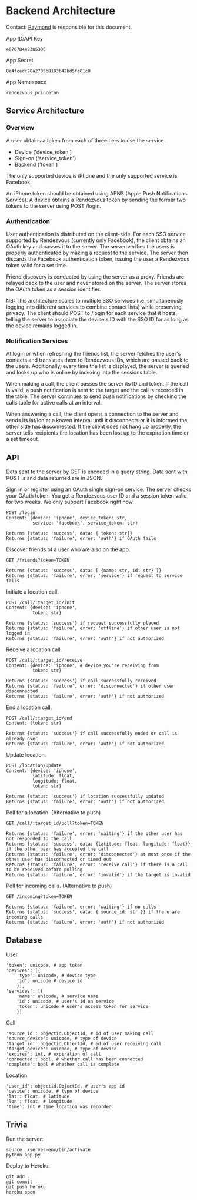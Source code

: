
Backend Architecture
====================

Contact: [Raymond](raymondz@princeton.edu) is responsible for this document.

App ID/API Key

    407078449305300

App Secret

    8e4fcedc28a2705b8183b42bd5fe81c0

App Namespace

    rendezvous_princeton


Service Architecture
--------------------

### Overview

A user obtains a token from each of three tiers to use the service.

- Device ('device_token')
- Sign-on ('service_token')
- Backend ('token')

The only supported device is iPhone and the only supported service is Facebook.

An iPhone token should be obtained using APNS (Apple Push Notifications Service). A device obtains a Rendezvous token by sending the former two tokens to the server using POST /login.

### Authentication

User authentication is distributed on the client-side. For each SSO service supported by Rendezvous (currently only Facebook), the client obtains an OAuth key and passes it to the server. The server verifies the users is properly authenticated by making a request to the service. The server then discards the Facebook authentication token, issuing the user a Rendezvous token valid for a set time.

Friend discovery is conducted by using the server as a proxy. Friends are relayed back to the user and never stored on the server. The server stores the OAuth token as a session identifier.

NB: This architecture scales to multiple SSO services (i.e. simultaneously logging into different services to combine contact lists) while preserving privacy. The client should POST to /login for each service that it hosts, telling the server to associate the device's ID with the SSO ID for as long as the device remains logged in.

### Notification Services

At login or when refreshing the friends list, the server fetches the user's contacts and translates them to Rendezvous IDs, which are passed back to the users. Additionally, every time the list is displayed, the server is queried and looks up who is online by indexing into the sessions table.

When making a call, the client passes the server its ID and token. If the call is valid, a push notification is sent to the target and the call is recorded in the table. The server continues to send push notifications by checking the calls table for active calls at an interval.

When answering a call, the client opens a connection to the server and sends its lat/lon at a known interval until it disconnects or it is informed the other side has disconnected. If the client does not hang up properly, the server tells recipients the location has been lost up to the expiration time or a set timeout.

API
---

Data sent to the server by GET is encoded in a query string. Data sent with POST is and data returned are in JSON.

Sign in or register using an OAuth single sign-on service. The server checks your OAuth token. You get a Rendezvous user ID and a session token valid for two weeks. We only support Facebook right now.

    POST /login
    Content: {device: 'iphone', device_token: str,
              service: 'facebook', service_token: str}

    Returns {status: 'success', data: { token: str}}
    Returns {status: 'failure', error: 'auth'} if OAuth fails

Discover friends of a user who are also on the app.

    GET /friends?token=TOKEN

    Returns {status: 'success', data: [ {name: str, id: str} ]}
    Returns {status: 'failure', error: 'service'} if request to service fails

Initiate a location call.

    POST /call/:target_id/init
    Content: {device: 'iphone',
              token: str}

    Returns {status: 'success'} if request successfully placed
    Returns {status: 'failure', error: 'offline'} if other user is not logged in
    Returns {status: 'failure', error: 'auth'} if not authorized

Receive a location call.

    POST /call/:target_id/receive
    Content: {device: 'iphone', # device you're receiving from
              token: str}

    Returns {status: 'success'} if call successfully received
    Returns {status: 'failure', error: 'disconnected'} if other user disconnected
    Returns {status: 'failure', error: 'auth'} if not authorized

End a location call.

    POST /call/:target_id/end
    Content: {token: str}

    Returns {status: 'success'} if call successfully ended or call is already over
    Returns {status: 'failure', error: 'auth'} if not authorized

Update location.

    POST /location/update
    Content: {device: 'iphone',
              latitude: float,
              longitude: float,
              token: str}

    Returns {status: 'success'} if location successfully updated
    Returns {status: 'failure', error: 'auth'} if not authorized

Poll for a location. (Alternative to push)

    GET /call/:target_id/poll?token=TOKEN

    Returns {status: 'failure', error: 'waiting'} if the other user has not responded to the call
    Returns {status: 'success', data: {latitude: float, longitude: float}} if the other user has accepted the call
    Returns {status: 'failure', error: 'disconnected'} at most once if the other user has disconnected or timed out
    Returns {status: 'failure', error: 'receive call'} if there is a call to be received before polling
    Returns {status: 'failure', error: 'invalid'} if the target is invalid

Poll for incoming calls. (Alternative to push)

    GET /incoming?token=TOKEN

    Returns {status: 'failure', error: 'waiting'} if no calls
    Returns {status: 'success', data: { source_id: str }} if there are incoming calls
    Returns {status: 'failure', error: 'auth'} if not authorized

Database
--------

User

    'token': unicode, # app token
    'devices': [{
        'type': unicode, # device type
        'id': unicode # device id
        }],
    'services': [{
        'name': unicode, # service name
        'id': unicode, # user's id on service
        'token': unicode # user's access token for service
        }]

Call

    'source_id': objectid.ObjectId, # id of user making call
    'source_device': unicode, # type of device
    'target_id': objectid.ObjectId, # id of user receiving call
    'target_device': unicode, # type of device
    'expires': int, # expiration of call
    'connected': bool, # whether call has been connected
    'complete': bool # whether call is complete

Location

    'user_id': objectid.ObjectId, # user's app id
    'device': unicode, # type of device
    'lat': float, # latitude
    'lon': float, # longitude
    'time': int # time location was recorded

Trivia
------

Run the server:

    source ./server-env/bin/activate
    python app.py


Deploy to Heroku.

    git add .
    git commit
    git push heroku
    heroku open
